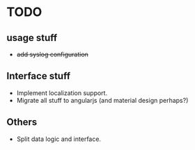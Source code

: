 # TODO

## usage stuff

- ~~add syslog configuration~~

## Interface stuff

- Implement localization support. 
- Migrate all stuff to angularjs (and material design perhaps?)

## Others

- Split data logic and interface.